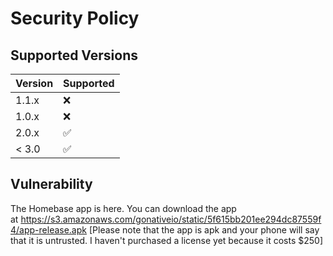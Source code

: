 # Security Policy

## Supported Versions

| Version | Supported          |
| ------- | ------------------ |
| 1.1.x   | :x: |
| 1.0.x   | :x:                |
| 2.0.x   | :white_check_mark: |
| < 3.0   | :white_check_mark:                |

## Vulnerability


The Homebase app is here. You can download the app at https://s3.amazonaws.com/gonativeio/static/5f615bb201ee294dc87559f4/app-release.apk
[Please note that the app is apk and your phone will say that it is untrusted. I haven't purchased a license yet because it costs $250]
